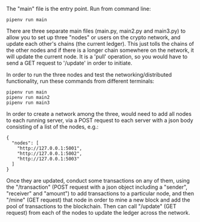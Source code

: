 The "main" file is the entry point. Run from command line:

```
pipenv run main
```

There are three separate main files (main.py, main2.py and main3.py) to allow you to set up three "nodes" or users on the crypto network, and update each other's chains (the current ledger). This just tolls the chains of the other nodes and if there is a longer chain somewhere on the network, it will update the current node. It is a 'pull' operation, so you would have to send a GET request to '/update' in order to initiate.

In order to run the three nodes and test the networking/distributed functionality, run these commands from different terminals:

```
pipenv run main
pipenv run main2
pipenv run main3
```

In order to create a network among the three, would need to add all nodes to each running server, via a POST request to each server with a json body consisting of a list of the nodes, e.g.:

```
{
  "nodes": [
    "http://127.0.0.1:5001",
    "http://127.0.0.1:5002",
    "http://127.0.0.1:5003"
  ]
}
```

Once they are updated, conduct some transactions on any of them, using the "/transaction" (POST request with a json object including a "sender", "receiver" and "amount") to add transactions to a particular node, and then "/mine" (GET request) that node in order to mine a new block and add the pool of transactions to the blockchain. Then can call "/update" (GET request) from each of the nodes to update the ledger across the network.
